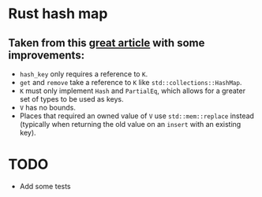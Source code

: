 # Rust hash map
## Taken from this [great article](https://betterprogramming.pub/implementing-a-hashmap-in-rust-35d055b5ac2b) with some improvements:
- `hash_key` only requires a reference to `K`.
- `get` and `remove` take a reference to `K` like `std::collections::HashMap`.
- `K` must only implement `Hash` and `PartialEq`, which allows for a greater set of types to be used as keys.
- `V` has no bounds.
- Places that required an owned value of `V` use `std::mem::replace` instead (typically when returning the old value on an `insert` with an existing key).


# TODO 
- Add some tests

